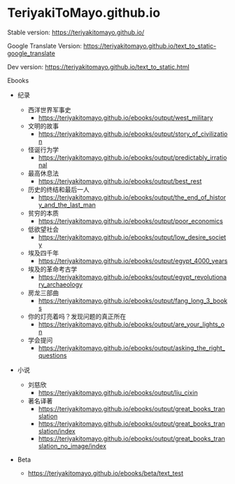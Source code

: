 # TeriyakiToMayo.github.io
Stable version: https://teriyakitomayo.github.io/

Google Translate Version: https://teriyakitomayo.github.io/text_to_static-google_translate

Dev version: https://teriyakitomayo.github.io/text_to_static.html



Ebooks 

- 纪录
  - 西洋世界军事史
    - https://teriyakitomayo.github.io/ebooks/output/west_military 
  - 文明的故事
    - https://teriyakitomayo.github.io/ebooks/output/story_of_civilization 
  - 怪诞行为学
    - https://teriyakitomayo.github.io/ebooks/output/predictably_irrational 
  - 最高休息法 
    - https://teriyakitomayo.github.io/ebooks/output/best_rest
  - 历史的终结和最后一人 
    - https://teriyakitomayo.github.io/ebooks/output/the_end_of_history_and_the_last_man 
  - 贫穷的本质 
    - https://teriyakitomayo.github.io/ebooks/output/poor_economics 
  - 低欲望社会 
    - https://teriyakitomayo.github.io/ebooks/output/low_desire_society 
  - 埃及四千年 
    - https://teriyakitomayo.github.io/ebooks/output/egypt_4000_years
  - 埃及的革命考古学 
    - https://teriyakitomayo.github.io/ebooks/output/egypt_revolutionary_archaeology
  - 房龙三部曲
    - https://teriyakitomayo.github.io/ebooks/output/fang_long_3_books
  - 你的灯亮着吗？发现问题的真正所在 
    -  https://teriyakitomayo.github.io/ebooks/output/are_your_lights_on
  - 学会提问 
    - https://teriyakitomayo.github.io/ebooks/output/asking_the_right_questions
  
- 小说
  - 刘慈欣 
    - https://teriyakitomayo.github.io/ebooks/output/liu_cixin 
  - 著名译著 
    - https://teriyakitomayo.github.io/ebooks/output/great_books_translation
    - https://teriyakitomayo.github.io/ebooks/output/great_books_translation/index
    - https://teriyakitomayo.github.io/ebooks/output/great_books_translation_no_image/index
- Beta 
  - https://teriyakitomayo.github.io/ebooks/beta/text_test






